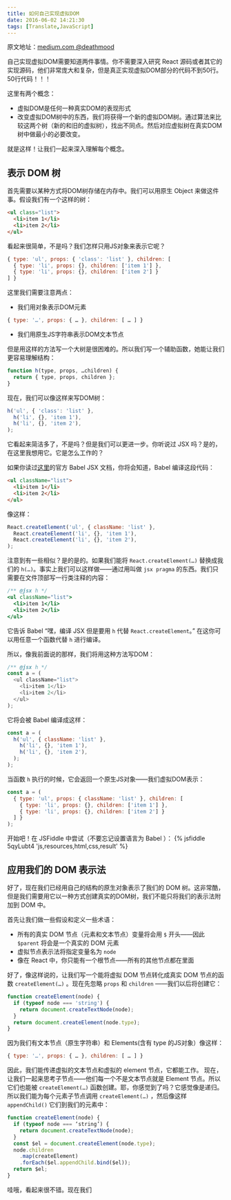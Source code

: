 ```yaml
---
title: 如何自己实现虚拟DOM
date: 2016-06-02 14:21:30
tags: [Translate,JavaScript]
---
```


原文地址：[medium.com @deathmood](https://medium.com/@deathmood/how-to-write-your-own-virtual-dom-ee74acc13060#.8eontjd52)

自己实现虚拟DOM需要知道两件事情。你不需要深入研究 React 源码或者其它的实现源码，他们非常庞大和复杂，但是真正实现虚拟DOM部分的代码不到50行。50行代码！！！

这里有两个概念：
- 虚拟DOM是任何一种真实DOM的表现形式
- 改变虚拟DOM树中的东西，我们将获得一个新的虚拟DOM树。通过算法来比较这两个树（新的和旧的虚拟树），找出不同点。然后对应虚拟树在真实DOM树中做最小的必要改变。

就是这样！让我们一起来深入理解每个概念。

## 表示 DOM 树
首先需要以某种方式将DOM树存储在内存中。我们可以用原生 Object 来做这件事。假设我们有一个这样的树：
``` html
<ul class="list">
  <li>item 1</li>
  <li>item 2</li>
</ul>
```
看起来很简单，不是吗？我们怎样只用JS对象来表示它呢？
``` js
{ type: 'ul', props: { 'class': 'list' }, children: [
  { type: 'li', props: {}, children: ['item 1'] },
  { type: 'li', props: {}, children: ['item 2'] }
] }
```
这里我们需要注意两点：
- 我们用对象表示DOM元素
``` js
{ type: '…', props: { … }, children: [ … ] }
```
- 我们用原生JS字符串表示DOM文本节点

但是用这样的方法写一个大树是很困难的。所以我们写一个辅助函数，她能让我们更容易理解结构：
``` js
function h(type, props, …children) {
  return { type, props, children };
}
```

现在，我们可以像这样来写DOM树：
``` js
h('ul', { 'class': 'list' },
  h('li', {}, 'item 1'),
  h('li', {}, 'item 2'),
);
```

它看起来简洁多了，不是吗？但是我们可以更进一步。你听说过 JSX 吗？是的，在这里我想用它。它是怎么工作的？

如果你读过[这里](https://babeljs.io/docs/plugins/transform-react-jsx/)的官方 Babel JSX 文档，你将会知道，Babel 编译这段代码：
``` html
<ul className="list">
  <li>item 1</li>
  <li>item 2</li>
</ul>
```
像这样：
``` js
React.createElement('ul', { className: 'list' },
  React.createElement('li', {}, 'item 1'),
  React.createElement('li', {}, 'item 2'),
);
```

注意到有一些相似？是的是的。如果我们能将 `React.createElement(…)` 替换成我们的 `h(…)`。事实上我们可以这样做——通过用叫做 `jsx pragma` 的东西。我们只需要在文件顶部写一行类注释的内容：
``` jsx
/** @jsx h */
<ul className="list">
  <li>item 1</li>
  <li>item 2</li>
</ul>
```

它告诉 Babel “嘿，编译 JSX 但是要用 `h` 代替 `React.createElement`。” 在这你可以用任意一个函数代替 `h` 进行编译。

所以，像我前面说的那样，我们将用这种方法写DOM：
``` js
/** @jsx h */
const a = (
  <ul className="list">
    <li>item 1</li>
    <li>item 2</li>
  </ul>
);
```
它将会被 Babel 编译成这样：
``` js
const a = (
  h('ul', { className: 'list' },
    h('li', {}, 'item 1'),
    h('li', {}, 'item 2'),
  );
);
```

当函数 `h` 执行的时候，它会返回一个原生JS对象——我们虚拟DOM表示：
``` js
const a = (
  { type: 'ul', props: { className: 'list' }, children: [
    { type: 'li', props: {}, children: ['item 1'] },
    { type: 'li', props: {}, children: ['item 2'] }
  ] }
);
```

开始吧！在 JSFiddle 中尝试（不要忘记设置语言为 Babel ）：
{% jsfiddle 5qyLubt4 'js,resources,html,css,result' %}

## 应用我们的 DOM 表示法
好了，现在我们已经用自己的结构的原生对象表示了我们的 DOM 树。这非常酷，但是我们需要用它以一种方式创建真实的DOM树，我们不能只将我们的表示法附加到 DOM 中。

首先让我们做一些假设和定义一些术语：
- 所有的真实 DOM 节点（元素和文本节点）变量将会用 `$` 开头——因此 `$parent` 将会是一个真实的 DOM 元素
- 虚拟节点表示法将指定变量名为 `node`
- 像在 React 中，你只能有一个根节点——所有的其他节点都在里面

好了，像这样说的，让我们写一个能将虚拟 DOM 节点转化成真实 DOM 节点的函数 `createElement(…)` 。现在先忽略 `props` 和 `children` ——我们以后将创建它：
``` js
function createElement(node) {
  if (typeof node === 'string') {
    return document.createTextNode(node);
  }
  return document.createElement(node.type);
}
```

因为我们有文本节点（原生字符串）和 Elements(含有 type 的JS对象）像这样：
``` js
{ type: '…', props: { … }, children: [ … ] }
```
因此，我们能传递虚拟的文本节点和虚拟的 element 节点，它都能工作。
现在，让我们一起来思考子节点——他们每一个不是文本节点就是 Element 节点。所以它们也能被 `createElement(…)` 函数创建。耶，你感觉到了吗？它感觉像是递归。所以我们能为每个元素子节点调用 `createElement(…)` ，然后像这样 `appendChild()` 它们到我们的元素中：
``` js
function createElement(node) {
  if (typeof node === ‘string’) {
    return document.createTextNode(node);
  }
  const $el = document.createElement(node.type);
  node.children
    .map(createElement)
    .forEach($el.appendChild.bind($el));
  return $el;
}
```

哇哦，看起来很不错。现在我们